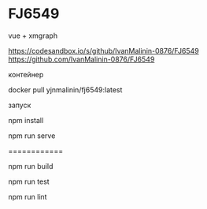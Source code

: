# FJ6549
vue + xmgraph

https://codesandbox.io/s/github/IvanMalinin-0876/FJ6549
https://github.com/IvanMalinin-0876/FJ6549

контейнер

docker pull yjnmalinin/fj6549:latest

запуск



npm install

npm run serve

============

npm run build

npm run test

npm run lint



